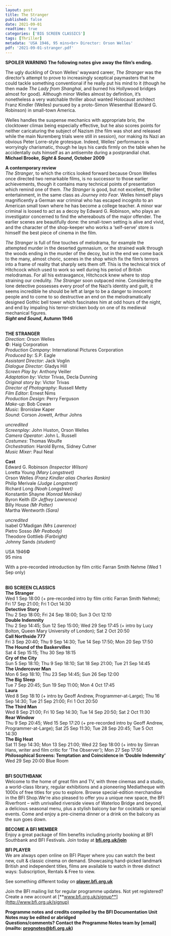 ```yaml
---
layout: post
title: The Stranger
published: false
date: 2021-09-01
readtime: true
categories: ['BIG SCREEN CLASSICS']
tags: [Thriller]
metadata: 'USA 1946, 95 mins<br> Director: Orson Welles'
pdf: '2021-09-01-stranger.pdf'
---
```


**SPOILER WARNING  The following notes give away the film’s ending.**

The ugly duckling of Orson Welles’ wayward career, _The Stranger_ was the director’s attempt to prove to increasingly sceptical paymasters that he could tackle something conventional if he really put his mind to it (though he then made _The Lady from Shanghai_, and burned his Hollywood bridges almost for good). Although minor Welles almost by definition, it’s nonetheless a very watchable thriller about wanted Holocaust architect Franz Kindler (Welles) pursued by a proto-Simon Wiesenthal (Edward G. Robinson) in small-town America.

Welles handles the suspense mechanics with appropriate brio, the clocktower climax being especially effective, but he also scores points for neither caricaturing the subject of Nazism (the film was shot and released while the main Nuremberg trials were still in session), nor making its Nazi an obvious Peter Lorre-style grotesque. Indeed, Welles’ performance is worryingly charismatic, though he lays his cards firmly on the table when he accidentally outs himself as an antisemite during a postprandial chat.  
**Michael Brooke, _Sight & Sound_, October 2009**

**A contemporary review**  
_The Stranger_, to which the critics looked forward because Orson Welles once directed two remarkable films, is no successor to those earlier achievements, though it contains many technical points of presentation which remind one of them. _The Stranger_ is good, but not excellent, thriller entertainment, in the same class as _Journey into Fear_. Welles himself plays magnificently a German war criminal who has escaped incognito to an American small town where he has become a college teacher. A minor war criminal is loosed to act as a decoy by Edward G. Robinson, who plays an investigator concerned to find the whereabouts of the major offender. The earlier scenes are beautifully done: the small-town setting is alive and vivid, and the character of the shop-keeper who works a ‘self-serve’ store is himself the best piece of cinema in the film.

_The Stranger_ is full of fine touches of melodrama, for example the attempted murder in the deserted gymnasium, or the strained walk through the woods ending in the murder of the decoy, but in the end we come back to the many, almost choric, scenes in the shop which fix the film’s terrors into a frame of reality that sharply sets them off. This is the technical trick of Hitchcock which used to work so well during his period of British melodramas. For all his extravagance, Hitchcock knew where to stop straining our credulity. _The Stranger_ soon outpaced mine. Considering the lone detective possesses every proof of the Nazi’s identity and guilt, it seems incredible he should be left at large to be a danger to innocent people and to come to so destructive an end on the melodramatically designed Gothic bell tower which fascinates him at odd hours of the night, and end by impaling his terror-stricken body on one of its medieval mechanical figures.  
**_Sight and Sound_, Autumn 1946**
<br><br>


**THE STRANGER**  
_Direction_: Orson Welles  
©: Haig Corporation  
_Production Company_:  International Pictures Corporation  
_Produced by_: S.P. Eagle  
_Assistant Director_: Jack Voglin  
_Dialogue Director_: Gladys Hill  
_Screen Play by_: Anthony Veiller  
_Adaptation by_: Victor Trivas, Decla Dunning  
_Original story by_: Victor Trivas  
_Director of Photography_: Russell Metty  
_Film Editor_: Ernest Nims  
_Production Design_: Perry Ferguson  
_Make-up_: Bob Cowan  
_Music_: Bronislaw Kaper  
_Sound_: Corson Jowett, Arthur Johns

_uncredited_  
_Screenplay_: John Huston, Orson Welles  
_Camera Operator_: John L. Russell  
_Costumes_: Thomas Woulfe  
_Orchestration_: Harold Byrns, Sidney Cutner  
_Music Mixer_: Paul Neal

**Cast**  
Edward G. Robinson _(Inspector Wilson)_  
Loretta Young _(Mary Longstreet)_  
Orson Welles _(Franz Kindler alias Charles Rankin)_  
Philip Merivale _(Judge Longstreet)_  
Richard Long _(Noah Longstreet)_  
Konstantin Shayne _(Konrad Meinike)_  
Byron Keith _(Dr Jeffrey Lawrence)_  
Billy House _(Mr Potter)_  
Martha Wentworth _(Sara)_

_uncredited_  
Isabel O’Madigan _(Mrs Lawrence)_  
Pietro Sosso _(Mr Peabody)_  
Theodore Gottlieb _(Farbright)_  
Johnny Sands _(student)_

USA 1946©  
95 mins

With a pre-recorded introduction by film critic  Farran Smith Nehme (Wed 1 Sep only)
<br><br>


**BIG SCREEN CLASSICS**<br>
**The Stranger**<br>
Wed 1 Sep 18:00 (+ pre-recorded intro by film critic Farran Smith Nehme); Fri 17 Sep 21:00;  Fri 1 Oct 14:30<br>
**Detective Story**<br>
Thu 2 Sep 18:00; Fri 24 Sep 18:00; Sun 3 Oct 12:10<br>
**Double Indemnity**<br>
Thu 2 Sep 14:45; Sun 12 Sep 15:00;  Wed 29 Sep 17:45 (+ intro by Lucy Bolton, Queen Mary University of London); Sat 2 Oct 20:50<br>
**Call Northside 777**<br>
Fri 3 Sep 20:40; Thu 9 Sep 14:30;  Tue 14 Sep 17:50; Mon 20 Sep 17:50<br>
**The Hound of the Baskervilles**<br>
Sat 4 Sep 15:15; Thu 30 Sep 18:15<br>
**Cry of the City**<br>
Sun 5 Sep 18:10; Thu 9 Sep 18:10;  Sat 18 Sep 21:00; Tue 21 Sep 14:45<br>
**The Undercover Man**<br>
Mon 6 Sep 18:10; Thu 23 Sep 14:45;  Sun 26 Sep 12:00<br>
**The Big Sleep**<br>
Tue 7 Sep 20:45; Sun 19 Sep 11:00;  Mon 4 Oct 17:45<br>
**Laura**<br>
Wed 8 Sep 18:10 (+ intro by Geoff Andrew, Programmer-at-Large); Thu 16 Sep 14:30;  Tue 21 Sep 21:00; Fri 1 Oct 20:50<br>
**The Third Man**<br>
Wed 8 Sep 21:00; Fri 10 Sep 14:30;  Tue 14 Sep 20:50; Sat 2 Oct 11:30<br>
**Rear Window**<br>
Thu 9 Sep 20:45; Wed 15 Sep 17:20 (+ pre-recorded intro by Geoff Andrew, Programmer-at-Large); Sat 25 Sep 11:30; Tue 28 Sep 20:45;  Tue 5 Oct 14:30<br>
**The Big Heat**<br>
Sat 11 Sep 14:30; Mon 13 Sep 21:00;  Wed 22 Sep 18:00 (+ intro by Simran Hans,  writer and film critic for ‘The Observer’);  Mon 27 Sep 17:50<br>
**Philosophical Screens: Temptation and Coincidence in ‘Double Indemnity’**<br>
Wed 29 Sep 20:00 Blue Room<br>
<br>

**BFI SOUTHBANK**  
Welcome to the home of great film and TV, with three cinemas and a studio, a world-class library, regular exhibitions and a pioneering Mediatheque with 1000s of free titles for you to explore. Browse special-edition merchandise in the BFI Shop.We&#39;re also pleased to offer you a unique new space, the BFI Riverfront – with unrivalled riverside views of Waterloo Bridge and beyond, a delicious seasonal menu, plus a stylish balcony bar for cocktails or special events. Come and enjoy a pre-cinema dinner or a drink on the balcony as the sun goes down.  

**BECOME A BFI MEMBER**  
Enjoy a great package of film benefits including priority booking at BFI Southbank and BFI Festivals. Join today at [**bfi.org.uk/join**](http://www.bfi.org.uk/join)  

**BFI PLAYER**  
 We are always open online on BFI Player where you can watch the best new, cult &amp; classic cinema on demand. Showcasing hand-picked landmark British and independent titles, films are available to watch in three distinct ways: Subscription, Rentals &amp; Free to view.  

See something different today on [**player.bfi.org.uk**](https://player.bfi.org.uk)  

Join the BFI mailing list for regular programme updates. Not yet registered? Create a new account at [**www.bfi.org.uk/signup**](http://www.bfi.org.uk/signup)

**Programme notes and credits compiled by the BFI Documentation Unit  
Notes may be edited or abridged  
Questions/comments? Contact the Programme Notes team by [email](mailto: prognotes@bfi.org.uk)**

<!--stackedit_data:
eyJoaXN0b3J5IjpbLTU5MTU5NTM5MV19
-->
